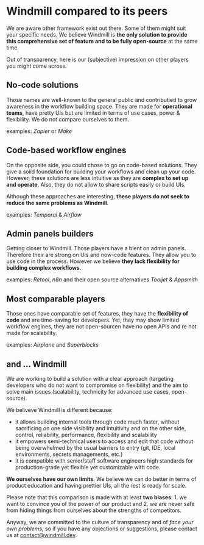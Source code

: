 # Windmill compared to its peers

We are aware other framework exist out there. Some of them might suit your specific needs. We believe Windmill is **the only solution to provide this comprehensive set of feature and to be fully open-source** at the same time.

Out of transparency, here is our (subjective) impression on other players you might come across.

## No-code solutions

Those names are well-known to the general public and contributied to grow awareness in the workflow building space.
They are made for **operational teams**, have pretty UIs but are limited in terms of use cases, power & flexibility.
We do not compare ourselves to them.

examples: _Zapier_ or _Make_

## Code-based workflow engines

On the opposite side, you could chose to go on code-based solutions. They give a solid foundation for building your workflows and clean up your code.
However, these solutions are less intuitive as they are **complex to set up and operate**. Also, they do not allow to share scripts easily or build UIs.

Although these approaches are interesting, **these players do not seek to reduce the same problems as Windmill**.

examples: _Temporal_ & _Airflow_

## Admin panels builders

Getting closer to Windmill. Those players have a blent on admin panels. Therefore their are strong on UIs and now-code features.
They allow you to use code in the process. However we believe **they lack flexibility for building complex workflows**.

examples: _Retool_, _n8n_ and their open source alternatives _Tooljet_ & _Appsmith_

## Most comparable players

Those ones have comparable set of features, they have the **flexibility of code** and are time-saving for developers.
Yet, they may show limited workflow engines, they are not open-sourcen have no open APIs and re not made for scalability.

examples: _Airplane_ and _Superblocks_

## and ... Windmill

We are working to build a solution with a clear approach (targeting developers who do not want to compromise on flexibility)
and the aim to solve main issues (scalability, technicity for advanced use cases, open-source).

We beliveve Windmill is different because:

- it allows building internal tools through code much faster, without sacrificing on one side visibility and intuitivity and on the other side,
  control, reliability, performance, flexibility and scalability
- it empowers semi-technical users to access and edit that code without being overwhelmed by the usual barriers to entry
  (git, IDE, local environments, secrets managements, etc.)
- it is compatible with senior/staff software engineers high standards for production-grade yet flexible yet customizable with code.

**We ourselves have our own limits**. We believe we can do better in terms of product education and having prettier UIs, all the rest is ready for scale.

Please note that this comparison is made with at least **two biases**: 1. we want to convince you of the power of our product and 2. we are never safe from hiding things from ourselves about the strengths of competitors.

Anyway, we are committed to the culture of transparency and of _face your own problems_, so if you have any objections or suggestions,
please contact us at contact@windmill.dev.
